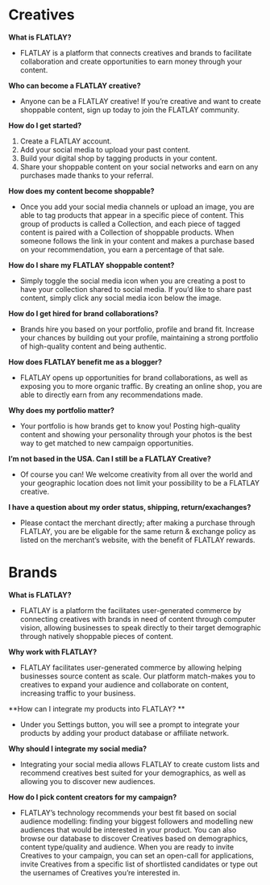 <!-- TITLE: Frequently Asked Questions -->

# Creatives

**What is FLATLAY?**
* FLATLAY is a platform that connects creatives and brands to facilitate collaboration and create opportunities to earn money through your content.

**Who can become a FLATLAY creative?**
* Anyone can be a FLATLAY creative! If you’re creative and want to create shoppable content, sign up today to join the FLATLAY community. 

**How do I get started?**
1. Create a FLATLAY account.
2. Add your social media to upload your past content.
3. Build your digital shop by tagging products in your content.
4. Share your shoppable content on your social networks and earn on any purchases made thanks to your referral.

**How does my content become shoppable?**
* Once you add your social media channels or upload an image, you are able to tag products that appear in a specific piece of content. This group of products is called a Collection, and each piece of tagged content is paired with a Collection of shoppable products. When someone follows the link in your content and makes a purchase based on your recommendation, you earn a percentage of that sale.

**How do I share my FLATLAY shoppable content?**
* Simply toggle the social media icon when you are creating a post to have your collection shared to social media. If you’d like to share past content, simply click any social media icon below the image.

**How do I get hired for brand collaborations?**
* Brands hire you based on your portfolio, profile and brand fit. Increase your chances by building out your profile, maintaining a strong portfolio of high-quality content and being authentic.

**How does FLATLAY benefit me as a blogger?**
* FLATLAY opens up opportunities for brand collaborations, as well as exposing you to more organic traffic. By creating an online shop, you are able to directly earn from any recommendations made.

**Why does my portfolio matter?**
* Your portfolio is how brands get to know you! Posting high-quality content and showing your personality through your photos is the best way to get matched to new campaign opportunities.

**I’m not based in the USA. Can I still be a FLATLAY Creative?**
* Of course you can! We welcome creativity from all over the world and your geographic location does not limit your possibility to be a FLATLAY creative. 

**I have a question about my order status, shipping, return/exachanges?**
* Please contact the merchant directly; after making a purchase through FLATLAY, you are be eligable for the same return & exchange policy as listed on the merchant’s website, with the benefit of FLATLAY rewards.


# Brands
**What is FLATLAY?**
* FLATLAY is a platform the facilitates user-generated commerce by connecting creatives with brands in need of content through computer vision, allowing businesses to speak directly to their target demographic through natively shoppable pieces of content.

**Why work with FLATLAY?**
* FLATLAY facilitates user-generated commerce by allowing helping businesses source content as scale. Our platform match-makes you to creatives to expand your audience and collaborate on content, increasing traffic to your business.

**How can I integrate my products into FLATLAY? **
* Under you Settings button, you will see a prompt to integrate your products by adding your product database or affiliate network.

**Why should I integrate my social media?**
* Integrating your social media allows FLATLAY to create custom lists and recommend creatives best suited for your demographics, as well as allowing you to discover new audiences.

**How do I pick content creators for my campaign?**
* FLATLAY’s technology recommends your best fit based on social audience modelling: finding your biggest followers and modelling new audiences that would be interested in your product. You can also browse our database to discover Creatives based on demographics, content type/quality and audience.
When you are ready to invite Creatives to your campaign, you can set an open-call for applications, invite Creatives from a specific list of shortlisted candidates or type out the usernames of Creatives you’re interested in.

